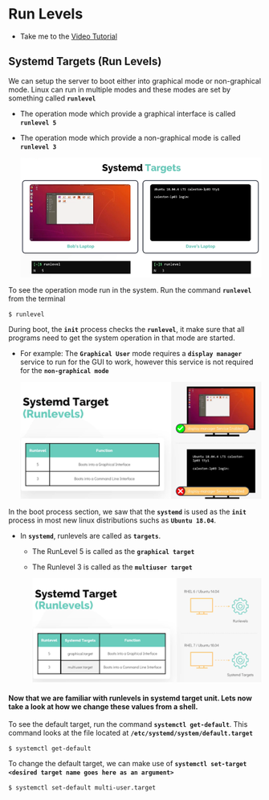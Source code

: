 # Run Levels

- Take me to the [Video Tutorial](https://kodekloud.com/topic/runlevels/)

## Systemd Targets (Run Levels)

We can setup the server to boot either into graphical mode or non-graphical mode. Linux can run in multiple modes and these modes are set by something called **`runlevel`**
- The operation mode which provide a graphical interface is called **`runlevel 5`**
- The operation mode which provide a non-graphical mode is called **`runlevel 3`**

   ![run-levels](../../images/run-levels.PNG)

To see the operation mode run in the system. Run the command **`runlevel`** from the terminal
```
$ runlevel
```

During boot, the **`init`** process checks the **`runlevel`**, it make sure that all programs need to get the system operation in that mode are started.
  - For example: The **`Graphical User`** mode requires a **`display manager`** service to run for the GUI to work, however this service is not required for the **`non-graphical mode`**

    ![run-levels1](../../images/run-levels1.PNG)

In the boot process section, we saw that the **`systemd`** is used as the **`init`** process in most new linux distributions suchs as **`Ubuntu 18.04`**.
- In **`systemd`**, runlevels are called as **`targets`**.
  - The RunLevel 5 is called as the **`graphical target`** 
  - The Runlevel 3 is called as the **`multiuser target`**
  
    ![run-levels2](../../images/run-levels2.PNG)

#### Now that we are familiar with runlevels in systemd target unit. Lets now take a look at how we change these values from a shell.

To see the default target, run the command **`systemctl get-default`**. This command looks at the file located at **`/etc/systemd/system/default.target`** 
```
$ systemctl get-default
```

To change the default target, we can make use of **`systemctl set-target <desired target name goes here as an argument>`**
```
$ systemctl set-default multi-user.target 
```

